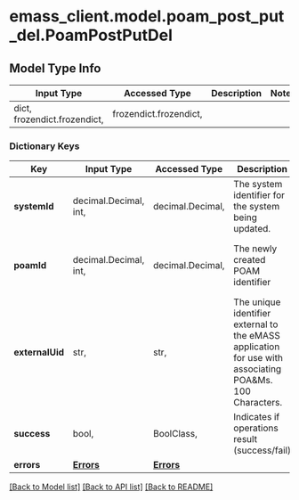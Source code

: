 # emass_client.model.poam_post_put_del.PoamPostPutDel

## Model Type Info
Input Type | Accessed Type | Description | Notes
------------ | ------------- | ------------- | -------------
dict, frozendict.frozendict,  | frozendict.frozendict,  |  | 

### Dictionary Keys
Key | Input Type | Accessed Type | Description | Notes
------------ | ------------- | ------------- | ------------- | -------------
**systemId** | decimal.Decimal, int,  | decimal.Decimal,  | The system identifier for the system being updated. | [optional] value must be a 64 bit integer
**poamId** | decimal.Decimal, int,  | decimal.Decimal,  | The newly created POAM identifier | [optional] value must be a 64 bit integer
**externalUid** | str,  | str,  | The unique identifier external to the eMASS application for use with associating POA&amp;Ms. 100 Characters. | [optional] 
**success** | bool,  | BoolClass,  | Indicates if operations result (success/fail) | [optional] 
**errors** | [**Errors**](Errors.md) | [**Errors**](Errors.md) |  | [optional] 

[[Back to Model list]](../../README.md#documentation-for-models) [[Back to API list]](../../README.md#documentation-for-api-endpoints) [[Back to README]](../../README.md)

